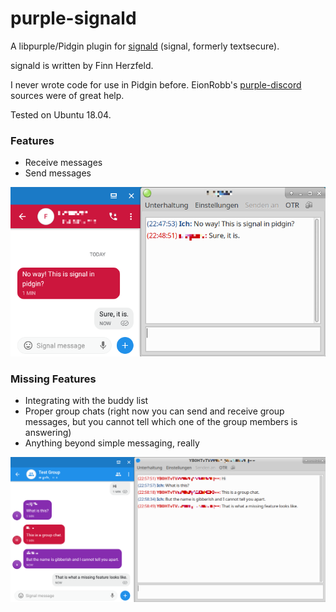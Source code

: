 # purple-signald

A libpurple/Pidgin plugin for [signald](https://git.callpipe.com/finn/signald) (signal, formerly textsecure).

signald is written by Finn Herzfeld.

I never wrote code for use in Pidgin before. EionRobb's [purple-discord](https://github.com/EionRobb/purple-discord) sources were of great help. 

Tested on Ubuntu 18.04.

### Features

* Receive messages
* Send messages

![Instant Message](/instant_message.png?raw=true "Instant Message Screenshot")  

### Missing Features

* Integrating with the buddy list
* Proper group chats (right now you can send and receive group messages, but you cannot tell which one of the group members is answering)
* Anything beyond simple messaging, really

![Group Chat](/groupchat.png?raw=true "Group Chat Screenshot")

